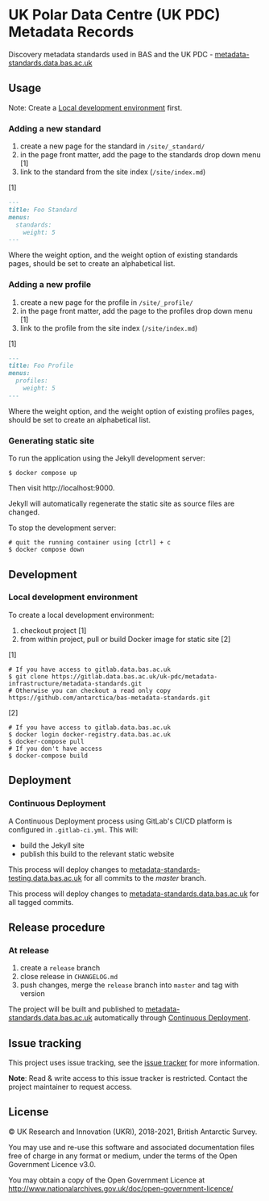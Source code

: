# UK Polar Data Centre (UK PDC) Metadata Records

Discovery metadata standards used in BAS and the UK PDC -
[metadata-standards.data.bas.ac.uk](https://metadata-standards.data.bas.ac.uk)

## Usage

Note: Create a [Local development environment](#local-development-environment) first.

### Adding a new standard

1. create a new page for the standard in `/site/_standard/`
1. in the page front matter, add the page to the standards drop down menu [1]
1. link to the standard from the site index (`/site/index.md`)

[1]

```markdown
---
title: Foo Standard
menus:
  standards:
    weight: 5
---
```

Where the weight option, and the weight option of existing standards pages, should be set to create an alphabetical list.

### Adding a new profile

1. create a new page for the profile in `/site/_profile/`
1. in the page front matter, add the page to the profiles drop down menu [1]
1. link to the profile from the site index (`/site/index.md`)

[1]

```markdown
---
title: Foo Profile
menus:
  profiles:
    weight: 5
---
```

Where the weight option, and the weight option of existing profiles pages, should be set to create an alphabetical list.


### Generating static site

To run the application using the Jekyll development server:

```shell
$ docker compose up
```

Then visit http://localhost:9000.

Jekyll will automatically regenerate the static site as source files are changed.

To stop the development server:

```shell
# quit the running container using [ctrl] + c
$ docker compose down
```

## Development

### Local development environment

To create a local development environment:

1. checkout project [1]
2. from within project, pull or build Docker image for static site [2]

[1]

```shell
# If you have access to gitlab.data.bas.ac.uk
$ git clone https://gitlab.data.bas.ac.uk/uk-pdc/metadata-infrastructure/metadata-standards.git
# Otherwise you can checkout a read only copy
https://github.com/antarctica/bas-metadata-standards.git
```

[2]

```shell
# If you have access to gitlab.data.bas.ac.uk
$ docker login docker-registry.data.bas.ac.uk
$ docker-compose pull
# If you don't have access
$ docker-compose build
```

## Deployment

### Continuous Deployment

A Continuous Deployment process using GitLab's CI/CD platform is configured in `.gitlab-ci.yml`. This will:

* build the Jekyll site
* publish this build to the relevant static website

This process will deploy changes to
[metadata-standards-testing.data.bas.ac.uk](https://metadata-standards-testing.data.bas.ac.uk) for
all commits to the *master* branch.

This process will deploy changes to [metadata-standards.data.bas.ac.uk](https://metadata-standards.data.bas.ac.uk) for
all tagged commits.

## Release procedure

### At release

1. create a `release` branch
2. close release in `CHANGELOG.md`
3. push changes, merge the `release` branch into `master` and tag with version

The project will be built and published to
[metadata-standards.data.bas.ac.uk](https://metadata-standards.data.bas.ac.uk) automatically through
[Continuous Deployment](#continuous-deployment).

## Issue tracking

This project uses issue tracking, see the
[issue tracker](https://gitlab.data.bas.ac.uk/uk-pdc/metadata-infrastructure/metadata-standards/issues) for more
information.

**Note**: Read & write access to this issue tracker is restricted. Contact the project maintainer to request access.

## License

© UK Research and Innovation (UKRI), 2018-2021, British Antarctic Survey.

You may use and re-use this software and associated documentation files free of charge in any format or medium, under
the terms of the Open Government Licence v3.0.

You may obtain a copy of the Open Government Licence at http://www.nationalarchives.gov.uk/doc/open-government-licence/

